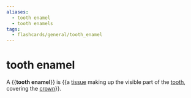 ```yaml
---
aliases:
  - tooth enamel
  - tooth enamels
tags:
  - flashcards/general/tooth_enamel
---
```


# tooth enamel

A {{__tooth enamel__}} is {{a [tissue](tissue%20(biology).md) making up the visible part of the [tooth](tooth.md), covering the [crown](crown%20(tooth).md)}}. <!--SR:!2023-09-24,97,270!2023-09-07,74,268-->
